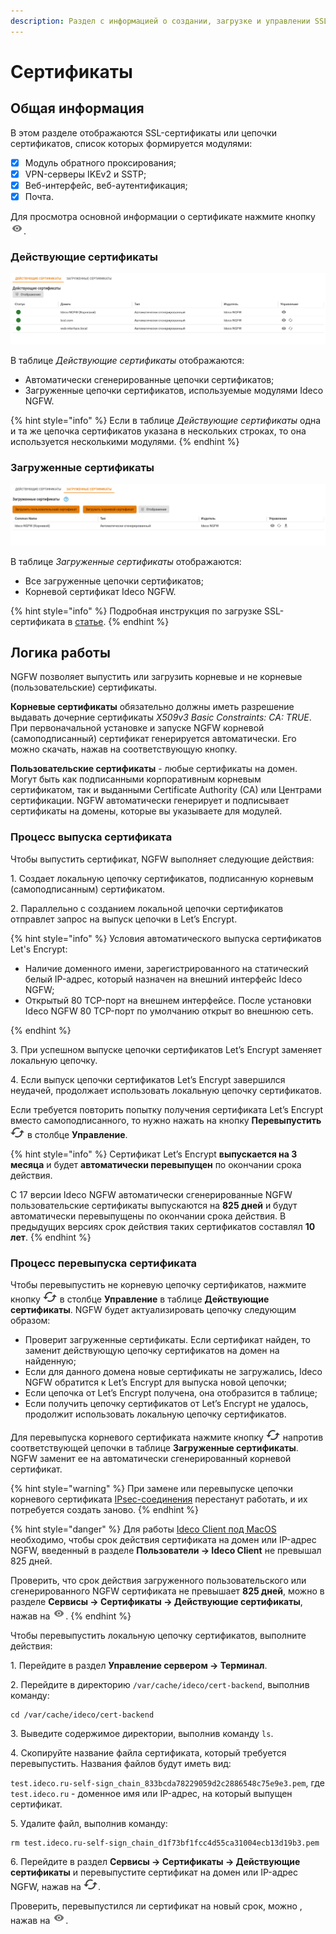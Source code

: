 ```yaml
---
description: Раздел с информацией о создании, загрузке и управлении SSL-сертификатами. Они необходимы, чтобы веб-ресурс работал по защищенному протоколу HTTPS, а браузер не выдавал ошибку безопасности.
---
```


# Сертификаты

## Общая информация

В этом разделе отображаются SSL-сертификаты или цепочки сертификатов, список которых формируется модулями:

* [x] Модуль обратного проксирования;
* [x] VPN-серверы IKEv2 и SSTP;
* [x] Веб-интерфейс, веб-аутентификация;
* [x] Почта.

Для просмотра основной информации о сертификате нажмите кнопку ![](/.gitbook/assets/icon-eye.png).

### Действующие сертификаты

![](/.gitbook/assets/certs2.png)

В таблице _Действующие сертификаты_ отображаются:
* Автоматически сгенерированные цепочки сертификатов; 
* Загруженные цепочки сертификатов, используемые модулями Ideco NGFW.

{% hint style="info" %}
Если в таблице _Действующие сертификаты_ одна и та же цепочка сертификатов указана в нескольких строках, то она используется несколькими модулями.
{% endhint %}

### Загруженные сертификаты

![](/.gitbook/assets/certs.png)

В таблице _Загруженные сертификаты_ отображаются:
* Все загруженные цепочки сертификатов;
* Корневой сертификат Ideco NGFW.

{% hint style="info" %}
Подробная инструкция по загрузке SSL-сертификата в [статье](/settings/services/certificates/upload-ssl-certificate-to-server.md).
{% endhint %}

## Логика работы

NGFW позволяет выпустить или загрузить корневые и не корневые (пользовательские) сертификаты.

**Корневые сертификаты** обязательно должны иметь разрешение выдавать дочерние сертификаты *X509v3 Basic Constraints: CA: TRUE*. При первоначальной установке и запуске NGFW корневой (самоподписанный) сертификат генерируется автоматически. Его можно скачать, нажав на соответствующую кнопку.

**Пользовательские сертификаты** - любые сертификаты на домен. Могут быть как подписанными корпоративным корневым сертификатом, так и выданными Certificate Authority (CA) или Центрами сертификации. NGFW автоматически генерирует и подписывает сертификаты на домены, которые вы указываете для модулей.  

### Процесс выпуска сертификата

Чтобы выпустить сертификат, NGFW выполняет следующие действия:

1\. Создает локальную цепочку сертификатов, подписанную корневым (самоподписанным) сертификатом.

2\. Параллельно с созданием локальной цепочки сертификатов отправлет запрос на выпуск цепочки в Let’s Encrypt.

{% hint style="info" %}
Условия автоматического выпуска сертификатов Let's Encrypt:

* Наличие доменного имени, зарегистрированного на статический белый IP-адрес, который назначен на внешний интерфейс Ideco NGFW;
* Открытый 80 TCP-порт на внешнем интерфейсе. После установки Ideco NGFW 80 TCP-порт по умолчанию открыт во внешнюю сеть.
  
{% endhint %}

3\. При успешном выпуске цепочки сертификатов Let’s Encrypt заменяет локальную цепочку.

4\. Если выпуск цепочки сертификатов Let’s Encrypt завершился неудачей, продолжает использовать локальную цепочку сертификатов.

Если требуется повторить попытку получения сертификата Let’s Encrypt вместо самоподписанного, то нужно нажать на кнопку **Перевыпустить** ![](/.gitbook/assets/icon-re-release.png) в столбце **Управление**.

{% hint style="info" %}
Сертификат Let’s Encrypt **выпускается на 3 месяца** и будет **автоматически перевыпущен** по окончании срока действия.

С 17 версии Ideco NGFW автоматически сгенерированные NGFW пользовательские сертификаты выпускаются на **825 дней** и будут автоматически перевыпущены по окончании срока действия. В предыдущих версиях срок действия таких сертификатов составлял **10 лет**.
{% endhint %}

### Процесс перевыпуска сертификата

Чтобы перевыпустить не корневую цепочку сертификатов, нажмите кнопку ![](/.gitbook/assets/icon-re-release.png) в столбце **Управление** в таблице **Действующие сертификаты**. NGFW будет актуализировать цепочку следующим образом:

* Проверит загруженные сертификаты. Если сертификат найден, то заменит действующую цепочку сертификатов на домен на найденную;
* Если для данного домена новые сертификаты не загружались, Ideco NGFW обратится к Let’s Encrypt для выпуска новой цепочки;
* Если цепочка от Let’s Encrypt получена, она отобразится в таблице;
* Если получить цепочку сертификатов от Let’s Encrypt не удалось, продолжит использовать локальную цепочку сертификатов.

Для перевыпуска корневого сертификата нажмите кнопку ![](/.gitbook/assets/icon-re-release.png) напротив соответствующей цепочки в таблице **Загруженные сертификаты**. NGFW заменит ее на автоматически сгенерированный корневой сертификат.

{% hint style="warning" %}
При замене или перевыпуске цепочки корневого сертификата [IPsec-соединения](/settings/services/ipsec/site-to-site/ipsec-utm-to-utm-tunnel.md) перестанут работать, и их потребуется создать заново.
{% endhint %}

{% hint style="danger" %}
Для работы [Ideco Client под MacOS](/settings/users/ideco-client/ideco-client-macos.md) необходимо, чтобы срок действия сертификата на домен или IP-адрес NGFW, введенный в разделе **Пользователи -> Ideco Client** не превышал 825 дней.

Проверить, что срок действия загруженного пользовательского или сгенерированного NGFW сертификата не превышает **825 дней**, можно в разделе **Сервисы -> Сертификаты -> Действующие сертификаты**, нажав на ![](/.gitbook/assets/icon-eye.png).
{% endhint %}

Чтобы перевыпустить локальную цепочку сертификатов, выполните действия:

1\. Перейдите в раздел **Управление сервером -> Терминал**.

2\. Перейдите в директорию `/var/cache/ideco/cert-backend`, выполнив команду:

```
cd /var/cache/ideco/cert-backend
```

3\. Выведите содержимое директории, выполнив команду `ls`.

4\. Скопируйте название файла сертификата, который требуется перевыпустить. Названия файлов будут иметь вид:

`test.ideco.ru-self-sign_chain_833bcda78229059d2c2886548c75e9e3.pem`, где `test.ideco.ru` - доменное имя или IP-адрес, на который выпущен сертификат.

5\. Удалите файл, выполнив команду:

```
rm test.ideco.ru-self-sign_chain_d1f73bf1fcc4d55ca31004ecb13d19b3.pem
```

6\. Перейдите в раздел **Сервисы -> Сертификаты -> Действующие сертификаты** и перевыпустите сертификат на домен или IP-адрес NGFW, нажав на ![](/.gitbook/assets/icon-re-release.png).

Проверить, перевыпустился ли сертификат на новый срок, можно , нажав на ![](/.gitbook/assets/icon-eye.png).